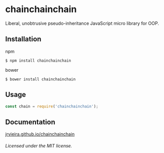 # chainchainchain
Liberal, unobtrusive pseudo-inheritance JavaScript micro library for OOP.

## Installation

npm

	$ npm install chainchainchain

bower

	$ bower install chainchainchain

## Usage

```javascript
const chain = require('chainchainchain');
```

## Documentation

[jrvieira.github.io/chainchainchain](http://jrvieira.github.io/chainchainchain)


###### Licensed under the MIT license.
